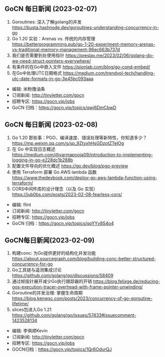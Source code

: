## GoCN 每日新闻 (2023-02-07)

1. Goroutines: 深入了解golang的并发 https://busta.hashnode.dev/goroutines-understanding-concurrency-in-go
2. Go 1.20 实验：Arenas vs. 传统的内存管理 https://betterprogramming.pub/go-1-20-experiment-memory-arenas-vs-traditional-memory-management-96ec663b737d
3. 我们是否需要到处使用指针 https://preslav.me/2023/02/06/golang-do-we-need-struct-pointers-everywhere/
4. 有条件的在Go中嵌入文件 https://pionlab.com/blog/go-cond-embed/
5. 在Go中处理UTC日期格式 https://medium.com/trendyol-tech/handling-utc-date-formats-in-go-3e45bc093aaa

- 编辑: 米粉撸油条
- 订阅新闻: <http://tinyletter.com/gocn>
- 招聘专区: <https://gocn.vip/jobs>
- GoCN 归档：<https://gocn.vip/topics/qwj6DmCbwD>


## GoCN 每日新闻 (2023-02-08)

1. Go 1.20 那些事：PGO、编译速度、错误处理等新特性，你知道多少？ https://mp.weixin.qq.com/s/sp_9ZtyxhHsGDzotZTelOg
2. 在 Go 中实现日志概述 https://medium.com/@varmapooja09/introduction-to-implementing-logging-in-go-e228dc1b288b
3. 配置文件导向的优化概述 https://go.dev/blog/pgo-preview
4. 使用 Terraform 部署 Go AWS lambda 函数 https://www.thedevbook.com/deploy-go-aws-lambda-function-using-terraform/
5. CORS中间件库的设计理念（以及 Go 实现） https://jub0bs.com/posts/2023-02-08-fearless-cors/

- 编辑: flint
- 订阅新闻: <http://tinyletter.com/gocn>
- 招聘专区: <https://gocn.vip/jobs>
- GoCN 归档：<https://gocn.vip/topics/qoYYv8S4o4>

## GoCN每日新闻(2023-02-09)

1. 构建conc: 为Go提供更好的结构化并发功能 https://about.sourcegraph.com/blog/building-conc-better-structured-concurrency-for-go
2. Go工具链与遥测集成讨论 https://github.com/golang/go/discussions/58409
3. 通过帧指针展开减少Go执行跟踪器的开销 https://blog.felixge.de/reducing-gos-execution-tracer-overhead-with-frame-pointer-unwinding/
4. Goroutine的并发治理: 掌握生命周期 https://blog.kenwsc.com/posts/2023/concurrency-of-go-goroutine-lifetime/
5. slices包进入Go 1.21 https://github.com/golang/go/issues/57433#issuecomment-1423528134

- 编辑: 李俱顺Kevin
- 订阅新闻: http://tinyletter.com/gocn
- 招聘专区: https://gocn.vip/jobs
- GOCN归档：https://gocn.vip/topics/1Qr6OdurQJ
